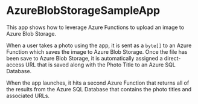 # AzureBlobStorageSampleApp
This app shows how to leverage Azure Functions to upload an image to Azure Blob Storage. 

When a user takes a photo using the app, it is sent as a `byte[]` to an Azure Function which saves the image to Azure Blob Storage. Once the file has been save to Azure Blob Storage, it is automatically assigned a direct-access URL that is saved along with the Photo Title to an Azure SQL Database.

When the app launches, it hits a second Azure Function that returns all of the results from the Azure SQL Database that contains the photo titles and associated URLs.
